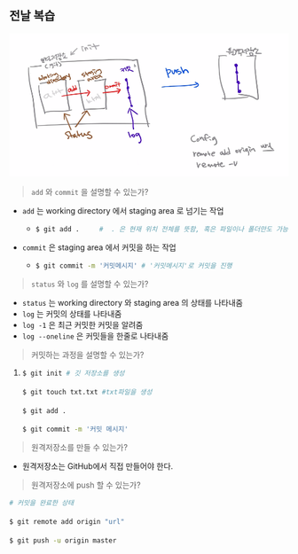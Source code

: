 ## 전날 복습

![복습](md-images/%EB%B3%B5%EC%8A%B5.PNG)

> `add` 와 `commit` 을 설명할 수 있는가?

* `add` 는 working directory 에서 staging area 로 넘기는 작업

  - ```bash
    $ git add . 	#  . 은 현재 위치 전체를 뜻함, 혹은 파일이나 폴더만도 가능
    ```

* `commit` 은 staging area 에서 커밋을 하는 작업

  - ```bash
    $ git commit -m '커밋메시지'	# '커밋메시지'로 커밋을 진행
    ```

> `status` 와 `log` 를 설명할 수 있는가?

* `status` 는 working directory 와 staging area 의 상태를 나타내줌
* `log` 는 커밋의 상태를 나타내줌
* `log -1` 은 최근 커밋한 커밋을 알려줌
* `log --oneline` 은 커밋들을 한줄로 나타내줌



> 커밋하는 과정을 설명할 수 있는가?

1. ```bash
   $ git init # 깃 저장소를 생성
   
   $ git touch txt.txt #txt파일을 생성
   
   $ git add .
   
   $ git commit -m '커밋 메시지'
   ```

   

> 원격저장소를 만들 수 있는가?

* 원격저장소는 GitHub에서 직접 만들어야 한다.



> 원격저장소에 push 할 수 있는가?

```bash
# 커밋을 완료한 상태

$ git remote add origin "url"

$ git push -u origin master
```




